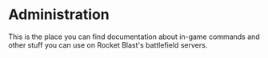 # Administration
This is the place you can find documentation about in-game commands and other stuff you can use on Rocket Blast's battlefield servers.
